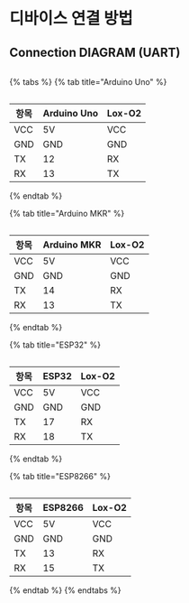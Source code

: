# 디바이스 연결 방법

## Connection DIAGRAM (UART)

<figure><img src="../../../.gitbook/assets/connetion_uart_diagram.PNG" alt=""><figcaption></figcaption></figure>



{% tabs %}
{% tab title="Arduino Uno" %}
<figure><img src="../../../.gitbook/assets/LOX_O2_with_uno.PNG" alt=""><figcaption></figcaption></figure>

| 항목  | Arduino Uno | Lox-O2 |
| --- | ----------- | ------ |
| VCC | 5V          | VCC    |
| GND | GND         | GND    |
| TX  | 12          | RX     |
| RX  | 13          | TX     |
{% endtab %}

{% tab title="Arduino MKR" %}
<figure><img src="../../../.gitbook/assets/LOX_O2_with_mkr.PNG" alt=""><figcaption></figcaption></figure>

| 항목  | Arduino MKR | Lox-O2 |
| --- | ----------- | ------ |
| VCC | 5V          | VCC    |
| GND | GND         | GND    |
| TX  | 14          | RX     |
| RX  | 13          | TX     |
{% endtab %}

{% tab title="ESP32" %}
<figure><img src="../../../.gitbook/assets/LOX_O2_with_esp32.PNG" alt=""><figcaption></figcaption></figure>

| 항목  | ESP32 | Lox-O2 |
| --- | ----- | ------ |
| VCC | 5V    | VCC    |
| GND | GND   | GND    |
| TX  | 17    | RX     |
| RX  | 18    | TX     |
{% endtab %}

{% tab title="ESP8266" %}
<figure><img src="../../../.gitbook/assets/LOX_O2_with_esp8266.PNG" alt=""><figcaption></figcaption></figure>

| 항목  | ESP8266 | Lox-O2 |
| --- | ------- | ------ |
| VCC | 5V      | VCC    |
| GND | GND     | GND    |
| TX  | 13      | RX     |
| RX  | 15      | TX     |
{% endtab %}
{% endtabs %}



